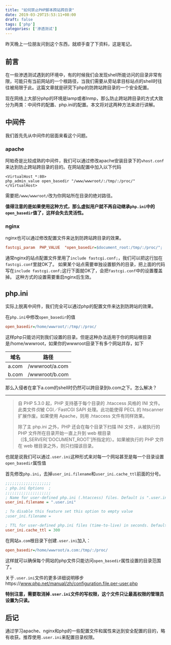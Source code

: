 ```yaml
---
title: "如何禁止PHP脚本跨站跨目录"
date: 2019-03-29T15:53:11+08:00
draft: false
tags: ['php']
categories: ['渗透测试']
---
```

昨天晚上一位朋友问到这个东西，就顺手查了下资料，这是笔记。

<!--more-->

## 前言

在一些渗透测试遇到的环境中，有的时候我们会发现shell所能访问的目录非常有限，可能只有当前网站的一个根路径，当我们需要从旁站拿目标站点的shell时往往被局限于此。这篇文章就是研究下php的防跨站跨目录的一个安全配置。

现在网络上大部分php的环境是lamp或者lnmp，那么防止跨站跨目录的方式大致分为两类：中间件的配置、php.ini的配置。本文将对这两种方法来进行讲解。

## 中间件

我们首先先从中间件的层面来看这个问题。

### apache

阿帕奇是比较成熟的中间件，我们可以通过修改apache安装目录下的`vhost.conf`来达到防止跨站跨目录的目的。在网站配置中加入以下代码

```
<VirtualHost *:80>
php_admin_value open_basedir "/www/wwwroot/:/tmp/:/proc/"
</VirtualHost>
```

需要把`/www/wwwroot/`改为你网站所在目录的绝对路径。

**值得注意的是如果使用这种方式，那么虚拟用户就不再自动继承`php.ini`中的`open_basedir`值了，这样会失去灵活性。**

### nginx

nginx也可以通过修改配置文件来达到防跨站跨目录的效果。

```ini
fastcgi_param  PHP_VALUE  "open_basedir=$document_root:/tmp/:/proc/";
```

通常nginx的站点配置文件里用了`include fastcgi.conf;`，我们可以把这行加在`fastcgi.conf`里就OK了。 
如果某个站点需要单独设置额外的目录，把上面的代码写在`include fastcgi.conf;`这行下面就OK了，会把`fastcgi.conf`中的设置覆盖掉。 
这种方式的设置需要重启nginx后生效。

## php.ini

实际上脱离中间件，我们完全可以通过php的配置文件来达到防跨站的效果。

在`php.ini`中修改`open_basedir`的值
```ini
open_basedir=/home/wwwroot/:/tmp/:/proc/
```

这样php只能访问到我们设置的目录。但是这种办法适用于你的网站根目录是/home/wwwroot，如果你的wwwroot目录下有多个网站并存，如下

| 域名  | 路径           |
| ----- | -------------- |
| a.com | /wwwroot/a.com |
| b.com | /wwwroot/b.com |

那么入侵者在拿下a.com的shell时仍然可以跨目录到b.com之下。怎么解决？

---

> 自 PHP 5.3.0 起，PHP 支持基于每个目录的 .htaccess 风格的 INI 文件。此类文件*仅*被 CGI／FastCGI SAPI 处理。此功能使得 PECL 的 htscanner 扩展作废。如果使用 Apache，则用 .htaccess 文件有同样效果。
>
> 除了主 php.ini 之外，PHP 还会在每个目录下扫描 INI 文件，从被执行的 PHP 文件所在目录开始一直上升到 web 根目录（[$_SERVER['DOCUMENT_ROOT']所指定的）。如果被执行的 PHP 文件在 web 根目录之外，则只扫描该目录。

也就是说我们可以通过`.user.ini`这种形式来对每一个网站甚至是每一个目录设置`open_basedir`属性值

首先修改`php.ini`，去掉`user_ini.filename`和`user_ini.cache_ttl`前面的分号。

```ini
;;;;;;;;;;;;;;;;;;;;
; php.ini Options  ;
;;;;;;;;;;;;;;;;;;;;
; Name for user-defined php.ini (.htaccess) files. Default is ".user.ini"
user_ini.filename = ".user.ini"

; To disable this feature set this option to empty value
;user_ini.filename =

; TTL for user-defined php.ini files (time-to-live) in seconds. Default is 300 seconds (5 minutes)
user_ini.cache_ttl = 300
```

在网站`a.com`根目录下创建`.user.ini`加入：

```ini
open_basedir=/home/wwwroot/a.com:/tmp/:/proc/
```

这样就可以确保每个网站的php文件只能访问`open_basedir`属性设置的目录范围了。

关于`.user.ini`文件的更多详细说明移步https://www.php.net/manual/zh/configuration.file.per-user.php

**特别注意，需要取消掉`.user.ini`文件的写权限，这个文件只让最高权限的管理员设置为只读。**

## 后记

通过学习apache、nginx和php的一些配置文件和属性来达到安全配置的目的，略有收获。推荐使用`.user.ini`来配置目录权限。